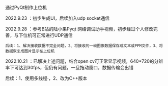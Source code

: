 通过PyQt制作上位机

2022.9.23	：初步生成UI，后续加入udp socket通信

2022.9.28	：参考B站的陆小果Pyqt 网络调试助手视频，初步经过个人修改完善，与下位机可正常进行UDP通信

    后续：1、解决接收数据不完全问题，2、将接收的一帧图像数据保存成文本或PPM文件，3、将数据恢复成图片显示在上位机

2022.10.21      ：已解决上述问题，结合open cv可正常显示视频，640*720的分辨率下可达到30fps，但仍有问题，一旦拖动窗口，数据传输会出错

   后续：1、使用多线程·，2、改为C++版本
